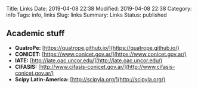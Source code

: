 Title: Links
Date: 2019-04-08 22:38
Modified: 2019-04-08 22:38
Category: info
Tags: info, links
Slug: links
Summary: Links
Status: published

## Academic stuff

- **QuatroPe:** [https://quatrope.github.io/](https://quatrope.github.io/)
- **CONICET:** [https://www.conicet.gov.ar/](https://www.conicet.gov.ar/)
- **IATE:** [http://iate.oac.uncor.edu/](http://iate.oac.uncor.edu/)
- **CIFASIS:** [http://www.cifasis-conicet.gov.ar/](http://www.cifasis-conicet.gov.ar/)
- **Scipy Latin-America:** [http://scipyla.org/](http://scipyla.org/)


